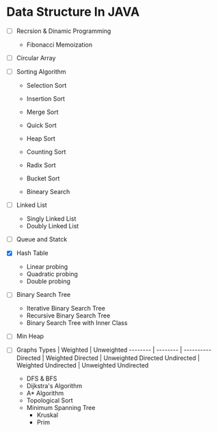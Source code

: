 # Data Structure In JAVA

- [ ] Recrsion & Dinamic Programming
    * Fibonacci Memoization

- [ ] Circular Array

- [ ] Sorting Algorithm
    * Selection Sort
    * Insertion Sort
    * Merge Sort
    * Quick Sort
    * Heap Sort
    * Counting Sort
    * Radix Sort
    * Bucket Sort

    * Bineary Search

- [ ] Linked List
    * Singly Linked List 
    * Doubly Linked List

- [ ] Queue and Statck

- [x] Hash Table
    * Linear probing
    * Quadratic probing 
    * Double probing 

- [ ] Binary Search Tree
    * Iterative Binary Search Tree
    * Recursive Binary Search Tree
    * Binary Search Tree with Inner Class

- [ ] Min Heap

- [ ] Graphs
    Types | Weighted | Unweighted
    -------- | -------- | ----------
    Directed | Weighted Directed | Unweighted Directed
    Undirected | Weighted Undirected | Unweighted Undirected

    * DFS & BFS
    * Dijkstra's Algorithm
    * A* Algorithm
    * Topological Sort
    * Minimum Spanning Tree
        * Kruskal
        * Prim